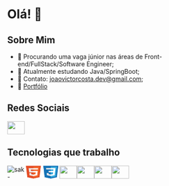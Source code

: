 # Olá! 👋

## Sobre Mim
- 🚀 Procurando uma vaga júnior nas áreas de Front-end/FullStack/Software Engineer;
- 📕 Atualmente estudando Java/SpringBoot;
- 📧 Contato: [joaovictorcosta.dev@gmail.com](mailto:joaovictorcosta.dev@gmail.com);
- 💼 [Portfólio](https://joaovictorcosta.com.br)

## Redes Sociais
<div>
   <a href="https://joaovictorcosta.com.br">
<img align="center"  height="30" width="40" src="https://cdn.jsdelivr.net/gh/devicons/devicon/icons/linkedin/linkedin-original.svg" />
</a>
</div>

## Tecnologias que trabalho
<img align="left" alt="sak-Python" height="30" width="40" src="https://cdn.jsdelivr.net/gh/devicons/devicon/icons/typescript/typescript-original.svg">
<img align="left" alt="sak-HTML" height="30" width="40" src="https://raw.githubusercontent.com/devicons/devicon/master/icons/html5/html5-original.svg">
<img align="left" alt="sak-CSS" height="30" width="40" src="https://raw.githubusercontent.com/devicons/devicon/master/icons/css3/css3-original.svg">
<img align="left" height="30" width="40" src="https://cdn.jsdelivr.net/gh/devicons/devicon/icons/angularjs/angularjs-original.svg">
<img align="left" height="30" width="40" src="https://cdn.jsdelivr.net/gh/devicons/devicon/icons/dart/dart-original.svg">
<img align="left" height="30" width="40" src="https://cdn.jsdelivr.net/gh/devicons/devicon/icons/flutter/flutter-plain.svg">
<img align="left" height="30" width="40" src="https://cdn.jsdelivr.net/gh/devicons/devicon/icons/spring/spring-original.svg">
<br>

